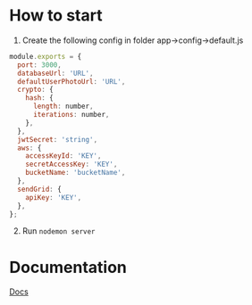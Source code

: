# How to start
1. Сreate the following config in folder app->config->default.js
```javascript
module.exports = {
  port: 3000,
  databaseUrl: 'URL',
  defaultUserPhotoUrl: 'URL',
  crypto: {
    hash: {
      length: number,
      iterations: number,
    },
  },
  jwtSecret: 'string',
  aws: {
    accessKeyId: 'KEY',
    secretAccessKey: 'KEY',
    bucketName: 'bucketName',
  },
  sendGrid: {
    apiKey: 'KEY',
  },
};
```
2. Run `nodemon server`
# Documentation
[Docs](http://localhost:3000/docs)

